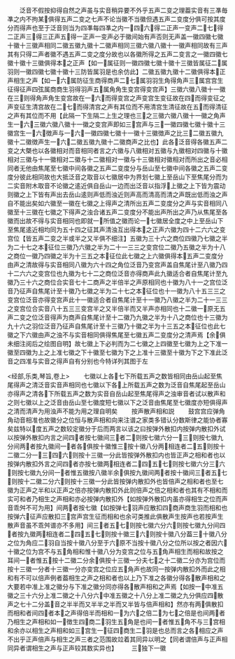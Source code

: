 <!-- { "loadSidebar": true } -->
　　泛音不假按抑得自然之声虽与实音稍异要不外乎五声二变之理葢实音有三凖毎凖之内不拘某俱得五声二变之七声不论当徽不当徽但遇五声二变度分俱可按其度分而得声也至于泛音则当为四凖每四凖之内一四六得二正声一变声二七得二正声三得三正声五得一正声一变声必于徽间始有声否则无声盖一徽四徽七徽十徽十三徽声相同二徽五徽九徽十二徽声相同三徽六徽八徽十一徽声相同故有三声其有只得二声者徽不遇五声二变之度分故也以各徽所得之五声二变言之一徽四徽七徽十徽十三徽俱得本之正声【如一属征则一徽四徽七徽十徽十三徽皆属征二属羽则一徽四徽七徽十徽十三防皆属羽是也余仿此】二徽五徽九徽十二徽俱得本正声相生之声【如一六属防征生商得商声二七属羽羽生角得角声三属宫宫生征得征声四弦属商商生羽得羽声五属角角生变宫得变宫声】三徽六徽八徽十一徽在三则得角声角生变宫故在一六而得变宫之声变宫生变征故在四而得变征之声变征生清宫故在二七而得清宫之声有其位而不用清宫生清征故在五而得清征之声有其位而不用【此隔一下生隔二上生之理也三之三徽六徽八徽十一徽之角声生一六三徽六徽八徽十一徽之变宫声即如三宫声与三一徽四徽七徽十徽十三徽宫生一六徴声与一六一徽四徽七徽十一徽十三徽徴声之比三二徽五徽九徽十二徽徴声生一六二徽五徽九徽十二徽商声之比也】此各泛音得各徽五声二变之大槩也以各徽相对而音相同者言之六徽与八徽相对五徽与九徽相对四徽与十徽相对三徽与十一徽相对二徽与十二徽相对一徽与十三徽相对徽相对而所出之音必相同者无他由焦尾至七徽中间各徽之五声二变度分与岳山至七徽中间各徽之五声二变度分彼此相同故也大抵泛音之取音以七徽居中为界划七徽上至岳山下至焦尾分而为二实音附木取音不论徽之逺近俱自岳山一边而出泛音以指浮上徽之上下皆为震动则徽之上下皆有声出去岳山逺则声低而浊近则声高而清高而清之声既出低而浊之声自不能出矣如六徽至一徽在七徽之上得声之清所出五声二变度分之声与实音相同八徽至十三徽在七徽之下得声之浊合诸五声二变度分不能出声所出之声乃从焦尾至各徽而出故不得与实音相同也即就一所值之徽而论一七徽居全度之中上至岳山下至焦尾逺近相均同为五十四之征其声清浊互出得本之正声六徽为四十二六六之变宫位【皆五声二变之半或半之又半俱不细注】五徽为三十六之商位四徽乃七徽之半为二十七之本征位三徽乃六徽之半为二十一三三之变宫位二徽乃五徽之半为十八之商位一徽乃四徽之半为十三五之本征位此七徽之上六徽俱得本五声二变度分由声之清故得与实音相同八徽为六十四之角位泛音乃变宫声盖自焦尾计至八徽乃四十二六六之变宫位也九徽为七十二之商位泛音亦得商声此九徽适合者自焦尾计至九徽乃三十六之商位合实音七十二商声之半倍半之声原相同也十徽为八十一之宫位泛音乃征声自焦尾计至十徽乃七徽之半为二十七之本征位也十一徽为八十五三三之变宫位泛音亦得变宫声此十一徽适合者自焦尾计至十一徽乃八徽之半为二十一三三之变宫位合实音八十五三三变宫半之又半倍半而又半声亦相同也十二徽一原无五声二变之位泛音得声为商声自焦尾计至十二徽乃九徽之半为十八之商位也十三徽为九十六之羽位泛音乃征声自焦尾计至十三徽乃十徽之半为十三五之本征位也此七徽之下六徽由声之浊不与实音相同俱得焦尾至七徽五声二变度分之清声焉【余俱未细注阅后之绘图自明】故七徽上下必判而为二七徽之上四徽至七徽为上之下准一徽至四徽为上之上准七徽之下十徽至七徽为下之上准十三徽至十徽为下之下准此泛音之四准与实音之得声自有分别也今特详列其图于左







<经部,乐类,琴旨,卷上>
　　七徽以上各七下所载五声之数皆相同由岳山起至焦尾得声之清泛音实音声相同也七徽以下各上所载五声之数为泛音自焦尾起至岳山亦得声之清各下所载五声之数为实音自岳山起至焦尾得声之浊审音者试以散声和之则七徽以上之泛音由岳山至七徽度短七徽以下之泛音由焦尾至七徽度亦短俱得声之清而清声为用浊声不能为用之理自明矣
　　按声散声相和説
　　鼓宫宫应弹角角动音相准也故徽分之位恒与散声相和向来注谱之家类多错认分数斯律之能协者寡矣兹特以度五声之数较定徽分于后而两言以该之曰按弹外散扣内按弹内散扣外试以按弹外散扣内言之间四者按七徽间三者二则按七徽六分一三则按七徽九分间两者按九徽间一者各俱按十徽惟三按十徽八分两相连者二五则按十二徽二分一三四六则按十三徽一分此皆按弹外散扣内也皆正声之相和者也以按弹内散扣外言之间四者亦按七徽两相连者二四五七则按七徽六分三六则按七徽九分间一者惟五徽按八徽半余俱按九徽间两者按十徽间三者五七则按十二徽二分六则按十三徽一分此皆按弹内散扣外也皆倍声之相和者也至七徽为正声之半和以正声之倍亦按弹内散扣外此则倍声之倍之相和者也其有不相和而实可和者乃相生之声相和亦必按弹内散扣外【如按弹外散扣内虽亦得相生之位而声音乖舛不可为用】间两者按七徽【如按弹七羽声应散扣四商声商生羽而相和也按弹六征声应散扣三宫声宫生征而相和也余可类推此俱散声生按声也若按声生散声音虽不乖舛谱亦不多用】间三者五七则按七徽六分六则按七徽九分间四者按九徽两相连者二四五七则按十徽三六则按十徽八分葢三十徽八分之位为角应二羽自当按十徽八分至于六原不当按十徽八分之位所以按之者因六十徽之位为宫不与五角相和惟十徽八分为变宫之位与五角声相生而相和故按之耳间一者惟五按十二徽二分余俱按十三徽一分夫七之十二徽二分亦为宫位而按十三徽一分者十三徽一分亦变宫之位应五角声也故同一按弹内散扣外而此之相和有不可以倍声例者葢相生之声之相和者也以上乃下准之各徽分得各散声相和之大要若中准上准之徽分与下准之徽分同亦得各散声相和之声焉【如按一中准五徽之三十六分上准二徽之十八分六中准五徽之十八分上准二徽之九分俱应四散声之七十二分盖音之半半而又半半之半而又半皆与倍声相和】然亦有两俱散扣而相和者间四者本之声得倍半而相和一为六之倍二为七之倍是也间两者乃相生之声相和如一徴生四商二羽生五角是也间一者惟五角不与三宫相和余亦以相生之声相和如三宫生一征四商生二羽是也总而言之各相应之声不出乎正声倍声与相生之声三者之范围故竝着其同异以明之【同者谓倍声与正声相同异者谓相生之声与正声较其数实异也】
　　三独下一徽
